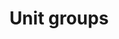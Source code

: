 ---
layout: page
title: Unit groups
description: Unit groups allows you to group units together.
permalink: /site-location/
---